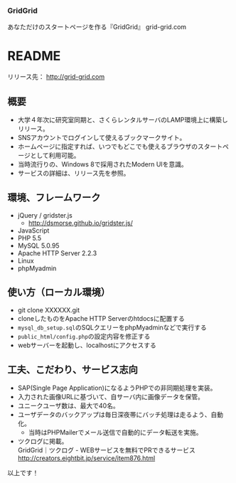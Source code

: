 ### GridGrid
あなただけのスタートページを作る『GridGrid』 grid-grid.com

# README
リリース先：
http://grid-grid.com

## 概要
- 大学４年次に研究室同期と、さくらレンタルサーバのLAMP環境上に構築しリリース。
- SNSアカウントでログインして使えるブックマークサイト。
- ホームページに指定すれば、いつでもどこでも使えるブラウザのスタートページとして利用可能。
- 当時流行りの、Windows 8で採用されたModern UIを意識。
- サービスの詳細は、リリース先を参照。

## 環境、フレームワーク
- jQuery / gridster.js
  - http://dsmorse.github.io/gridster.js/
- JavaScript
- PHP 5.5
- MySQL 5.0.95
- Apache HTTP Server 2.2.3
- Linux
- phpMyadmin

## 使い方（ローカル環境）
- git clone XXXXXX.git
- cloneしたものをApache HTTP Serverのhtdocsに配置する
- `mysql_db_setup.sql`のSQLクエリーをphpMyadminなどで実行する
- `public_html/config.php`の設定内容を修正する
- webサーバーを起動し、localhostにアクセスする

## 工夫、こだわり、サービス志向
- SAP(Single Page Application)になるようPHPでの非同期処理を実装。
- 入力された画像URLに基づいて、自サーバ内に画像データを保管。
- ユニークユーザ数は、最大で40名。
- ユーザデータのバックアップは毎日深夜帯にバッチ処理は走るよう、自動化。
  - 当時はPHPMailerでメール送信で自動的にデータ転送を実施。
- ツクログに掲載。  
  GridGrid｜ツクログ - WEBサービスを無料でPRできるサービス
  http://creators.eightbit.jp/service/item876.html



以上です！
